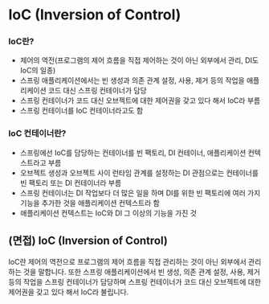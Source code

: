 # IoC (Inversion of Control)

### IoC란?

- 제어의 역전(프로그램의 제어 흐름을 직접 제어하는 것이 아닌 외부에서 관리, DI도 IoC의 일종)
- 스프링 애플리케이션에서는 빈 생성과 의존 관계 설정, 사용, 제거 등의 작업을 애플리케이션 코드 대신 스프링 컨테이너가 담당
- 스프링 컨테이너가 코드 대신 오브젝트에 대한 제어권을 갖고 있다 해서 IoC라 부름
- 스프링 컨테이너를 IoC 컨테이너라고도 함

### IoC 컨테이너란?

- 스프링에선 IoC를 담당하는 컨테이너를 빈 팩토리, DI 컨테이너, 애플리케이션 컨텍스트라고 부름
- 오브젝트 생성과 오브젝트 사이 런타임 관계를 설정하는 DI 관점으로는 컨테이너를 빈 팩토리 또는 DI 컨테이너라 부름
- 스프링 컨테이너는 DI 작업보다 더 많은 일을 하며 DI를 위한 빈 팩토리에 여러 가지 기능을 추가한 것을 애플리케이션 컨텍스트라 함
- 애플리케이션 컨텍스트는 IoC와 DI 그 이상의 기능을 가진 것

## (면접) IoC (Inversion of Control)

IoC란 제어의 역전으로 프로그램의 제어 흐름을 직접 관리하는 것이 아닌 외부에서 관리하는 것을 말합니다. 또한 스프링 애플리케이션에서 빈 생성, 의존 관계 설정, 사용, 제거 등의 작업을 스프링 컨테이너가 담당하며 스프링 컨테이너가 코드 대신 오브젝트에 대한 제어권을 갖고 있다 해서 IoC라 불립니다.
